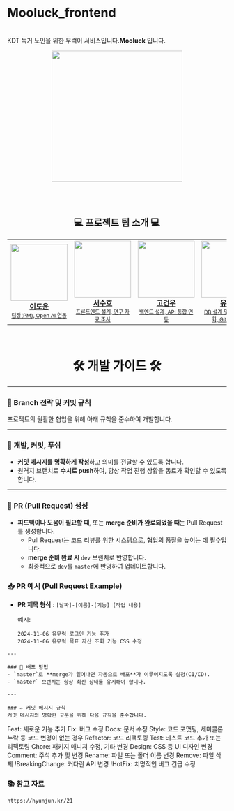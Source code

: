 # Mooluck_frontend

<br/>
KDT 독거 노인을 위한 무럭이 서비스입니다.<strong>Mooluck</strong> 입니다.
<br/>
<p align="center">
  <img src="https://github.com/user-attachments/assets/1774a899-69f2-4193-9fb2-8f7bea9867a6" width="300" height="300" />
</p>

<br/>
<br/>

<h2 align="center">💻 프로젝트 팀 소개 💻</h2>

<table align="center">
  <tr height="160px">
    <td align="center" width="150px">
      <a href="https://github.com/cheonghaa">
        <img
          src="https://avatars.githubusercontent.com/u/148474216?v=4"
          height="130px"
          width="130px"
        /><br />
        <strong>이도윤</strong><br />
        <span style="font-size:12px;">팀장(PM), Open AI 연동</span>
      </a>
    </td>
    <td align="center" width="150px">
      <a href="https://github.com/heodoong">
        <img
          src="https://avatars.githubusercontent.com/u/170384564?v=4"
          height="130px"
          width="130px"
        /><br />
        <strong>서수호</strong><br />
        <span style="font-size:12px;">프론트엔드 설계, 연구 자료 조사</span>
      </a>
    </td>
    <td align="center" width="150px">
      <a href="https://github.com/kogunwoo">
        <img
          src="https://avatars.githubusercontent.com/u/113786196?v=4"
          height="130px"
          width="130px"
        /><br />
        <strong>고건우</strong><br />
        <span style="font-size:12px;">백엔드 설계, API 통합 연동</span>
      </a>
    </td>
    <td align="center" width="150px">
      <a href="https://github.com/YooSeokHwan">
        <img
          src="https://avatars.githubusercontent.com/u/170384539?v=4"
          height="130px"
          width="130px"
        /><br />
        <strong>유석환</strong><br />
        <span style="font-size:12px;">DB 설계 및 데이터 시각화, GitHub 관리</span>
      </a>
    </td>
    <td align="center" width="150px">
      <a href="https://github.com/yeonsoo1010">
        <img
          src="https://avatars.githubusercontent.com/u/128021464?v=4"
          height="130px"
          width="130px"
        /><br />
        <strong>조연수</strong><br />
        <span style="font-size:12px;">UI/UX 디자인, 반응 애니메이션 및 인터랙션</span>
      </a>
    </td>
    <td align="center" width="150px">
      <a href="https://github.com/wpfkf4644">
        <img
          src="https://avatars.githubusercontent.com/u/170283983?v=4"
          height="130px"
          width="130px"
        /><br />
        <strong>안젤라</strong><br />
        <span style="font-size:12px;">인증 및 보안 시스템 개발, 서버 인프라 구축</span>
      </a>
    </td>
  </tr>
</table>


<br/>

<h1 align="center">🛠️ 개발 가이드 🛠️</h1>

---

### 📌 Branch 전략 및 커밋 규칙
프로젝트의 원활한 협업을 위해 아래 규칙을 준수하여 개발합니다.

---

### 🌱 개발, 커밋, 푸쉬
- **커밋 메시지를 명확하게 작성**하고 의미를 전달할 수 있도록 합니다.
- 원격지 브랜치로 **수시로 push**하여, 항상 작업 진행 상황을 동료가 확인할 수 있도록 합니다.

---

### 🔄 PR (Pull Request) 생성
- **피드백이나 도움이 필요할 때**, 또는 **merge 준비가 완료되었을 때**는 Pull Request를 생성합니다.
  - Pull Request는 코드 리뷰를 위한 시스템으로, 협업의 품질을 높이는 데 필수입니다.
  - **merge 준비 완료 시** `dev` 브랜치로 반영합니다.
  - 최종적으로 `dev`를 `master`에 반영하여 업데이트합니다.

### 📥 PR 예시 (Pull Request Example)
- **PR 제목 형식** : `[날짜]-[이름]-[기능] [작업 내용]`

  예시:
  ```
  2024-11-06 유무럭 로그인 기능 추가
  2024-11-06 유무럭 목표 자산 조회 기능 CSS 수정
 ```
---

### 🚀 배포 방법
- `master`로 **merge가 일어나면 자동으로 배포**가 이루어지도록 설정(CI/CD).
- `master` 브랜치는 항상 최신 상태를 유지해야 합니다.

---

### ✏️ 커밋 메시지 규칙
커밋 메시지의 명확한 구분을 위해 다음 규칙을 준수합니다.

```
Feat: 새로운 기능 추가
Fix: 버그 수정
Docs: 문서 수정
Style: 코드 포맷팅, 세미콜론 누락 등 코드 변경이 없는 경우
Refactor: 코드 리팩토링
Test: 테스트 코드 추가 또는 리팩토링
Chore: 패키지 매니저 수정, 기타 변경
Design: CSS 등 UI 디자인 변경
Comment: 주석 추가 및 변경
Rename: 파일 또는 폴더 이름 변경
Remove: 파일 삭제
!BreakingChange: 커다란 API 변경
!HotFix: 치명적인 버그 긴급 수정

### 📚 참고 자료
```
https://hyunjun.kr/21


